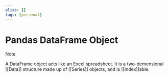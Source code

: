 ```yaml
---
alias: []
tags: [personal]
---
```

# Pandas DataFrame Object

> [!note]
> A DataFrame object acts like an Excel spreadsheet. It is a two-demensional [[Data]] structure made up of [[Series]] objects, and is [[Index]]able.
